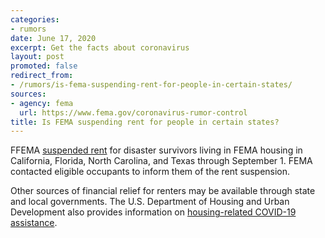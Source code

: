 ```yaml
---
categories:
- rumors
date: June 17, 2020
excerpt: Get the facts about coronavirus
layout: post
promoted: false
redirect_from:
- /rumors/is-fema-suspending-rent-for-people-in-certain-states/
sources:
- agency: fema
  url: https://www.fema.gov/coronavirus-rumor-control
title: Is FEMA suspending rent for people in certain states?
---
```


FFEMA [suspended rent](https://www.fema.gov/news-release/2020/04/09/fema-announces-rent-suspension-disaster-survivors) for disaster survivors living in FEMA housing in California, Florida, North Carolina, and Texas through September 1. FEMA contacted eligible occupants to inform them of the rent suspension.

Other sources of financial relief for renters may be available through state and local governments. The U.S. Department of Housing and Urban Development also provides information on [housing-related COVID-19 assistance](https://www.hud.gov/coronavirus).